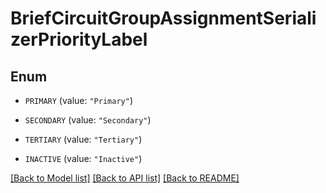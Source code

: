 # BriefCircuitGroupAssignmentSerializerPriorityLabel

## Enum


* `PRIMARY` (value: `"Primary"`)

* `SECONDARY` (value: `"Secondary"`)

* `TERTIARY` (value: `"Tertiary"`)

* `INACTIVE` (value: `"Inactive"`)


[[Back to Model list]](../README.md#documentation-for-models) [[Back to API list]](../README.md#documentation-for-api-endpoints) [[Back to README]](../README.md)


